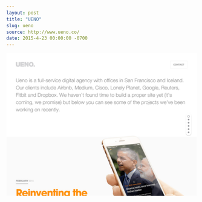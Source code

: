 ```yaml
---
layout: post
title: "UENO"
slug: ueno
source: http://www.ueno.co/
date: 2015-4-23 00:00:00 -0700
---
```


<img src="/assets/img/screenshots/ueno.jpg">
